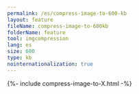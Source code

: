 ```yaml
---
permalink: /es/compress-image-to-600-kb
layout: feature
fileName: compress-image-to-600kb
folderName: feature
tool: imgcompression
lang: es
size: 600
type: kb
nointernationalization: true
---
```

{%- include compress-image-to-X.html -%}
      